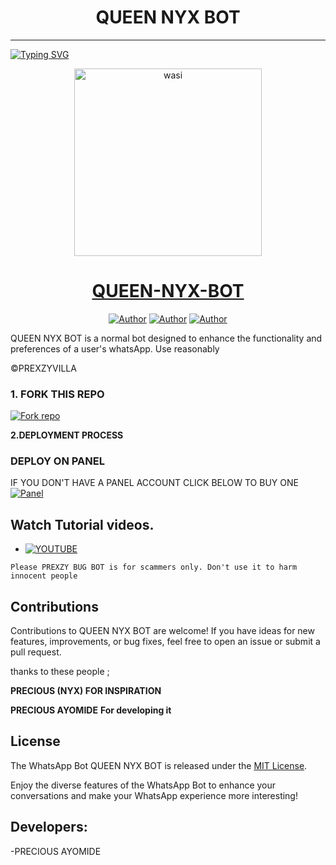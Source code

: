<h1 align="center"> QUEEN NYX BOT </h1>
<p align="center">  
  
***
  
<a href="https://git.io/typing-svg"><img src="https://readme-typing-svg.demolab.com?font=Black+Ops+One&size=50&pause=1000&color=1BAFBAFF&center=true&width=910&height=100&lines=THANKS FOR CHOOSING ;QUEEN-NYX-BOT;WHATSAPP+NORMAL+BOT;CREATED+BY+PRECIOUS+AYOMIDE;RELEASED+12.03.25" alt="Typing SVG" /></a>
  </p>

  <p align="center">  
  <a href="https://whatsapp.com/channel/0029VapyPnMKAwEk3YuHAb3s">
    <img alt="wasi" height="300" src="https://files.catbox.moe/kp8w9p.jpeg">
    <h1 align="center">QUEEN-NYX-BOT</h1>
  </a>
</p>
<p align="center">
<a href="https://github.com/Prexzybooster"><img title="Author" src="https://img.shields.io/badge/Prexzybooster-black?style=for-the-badge&logo=Github"></a> <a href="https://whatsapp.com/channel/0029VapyPnMKAwEk3YuHAb3s"><img title="Author" src="https://img.shields.io/badge/CHANNEL-black?style=for-the-badge&logo=whatsapp"></a> <a href="https://wa.me/+2349159895444"><img title="Author" src="https://img.shields.io/badge/CHAT US-black?style=for-the-badge&logo=whatsapp"></a>

   
   

QUEEN NYX BOT is a normal bot designed to enhance the functionality and preferences of a user's whatsApp. Use reasonably

©PREXZYVILLA
### 1. FORK THIS REPO

<a href='https://github.com/Prexzybooster/QUEEN-NYX-BOT/fork' target="_blank"><img alt='Fork repo' src='https://img.shields.io/badge/Fork This Repo-black?style=for-the-badge&logo=git&logoColor=white'/></a>
   


 **2.DEPLOYMENT PROCESS**
### DEPLOY ON PANEL
IF YOU DON'T HAVE A PANEL ACCOUNT CLICK BELOW TO BUY ONE 
    <br>
    <a href='https://wa.me/2349159895444?text=I%20wanna%20buy%20a%20panel%20to%20deploy%20my%20bot' target="_blank"><img alt='Panel' src='https://img.shields.io/badge/BUY%20PANEL-green?style=for-the-badge'/></a>

## Watch Tutorial videos.
* [![YOUTUBE](https://img.shields.io/badge/HOW_TO_DEPLOY-red?style=for-the-badge&logo=youtube&logoColor=white)](https://www.youtube.com/@prexzyvilla)








`Please PREXZY BUG BOT is for scammers only. Don't use it to harm innocent people`


## Contributions

Contributions to QUEEN NYX BOT are welcome! If you have ideas for new features, improvements, or bug fixes, feel free to open an issue or submit a pull request. <br>

   thanks to these people ;

   **PRECIOUS (NYX) FOR INSPIRATION** 

   **PRECIOUS AYOMIDE** **For developing it**


## License

The WhatsApp Bot QUEEN NYX BOT is released under the [MIT License](https://opensource.org/licenses/MIT).

Enjoy the diverse features of the WhatsApp Bot to enhance your conversations and make your WhatsApp experience more interesting!

## Developers:

-PRECIOUS AYOMIDE
